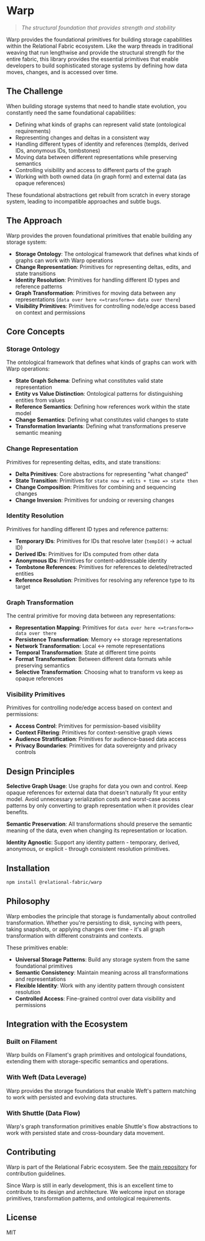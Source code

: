 # Warp

> *The structural foundation that provides strength and stability*

Warp provides the foundational primitives for building storage capabilities within the Relational Fabric ecosystem. Like the warp threads in traditional weaving that run lengthwise and provide the structural strength for the entire fabric, this library provides the essential primitives that enable developers to build sophisticated storage systems by defining how data moves, changes, and is accessed over time.

## The Challenge

When building storage systems that need to handle state evolution, you constantly need the same foundational capabilities:

- Defining what kinds of graphs can represent valid state (ontological requirements)
- Representing changes and deltas in a consistent way
- Handling different types of identity and references (tempIds, derived IDs, anonymous IDs, tombstones)
- Moving data between different representations while preserving semantics
- Controlling visibility and access to different parts of the graph
- Working with both owned data (in graph form) and external data (as opaque references)

These foundational abstractions get rebuilt from scratch in every storage system, leading to incompatible approaches and subtle bugs.

## The Approach

Warp provides the proven foundational primitives that enable building any storage system:

- **Storage Ontology**: The ontological framework that defines what kinds of graphs can work with Warp operations
- **Change Representation**: Primitives for representing deltas, edits, and state transitions
- **Identity Resolution**: Primitives for handling different ID types and reference patterns
- **Graph Transformation**: Primitives for moving data between any representations (`data over here <=transform=> data over there`)
- **Visibility Primitives**: Primitives for controlling node/edge access based on context and permissions

## Core Concepts

### Storage Ontology

The ontological framework that defines what kinds of graphs can work with Warp operations:

- **State Graph Schema**: Defining what constitutes valid state representation
- **Entity vs Value Distinction**: Ontological patterns for distinguishing entities from values
- **Reference Semantics**: Defining how references work within the state model
- **Change Semantics**: Defining what constitutes valid changes to state
- **Transformation Invariants**: Defining what transformations preserve semantic meaning

### Change Representation

Primitives for representing deltas, edits, and state transitions:

- **Delta Primitives**: Core abstractions for representing "what changed"
- **State Transition**: Primitives for `state now + edits + time => state then`
- **Change Composition**: Primitives for combining and sequencing changes
- **Change Inversion**: Primitives for undoing or reversing changes

### Identity Resolution

Primitives for handling different ID types and reference patterns:

- **Temporary IDs**: Primitives for IDs that resolve later (`tempId()` → actual ID)
- **Derived IDs**: Primitives for IDs computed from other data
- **Anonymous IDs**: Primitives for content-addressable identity
- **Tombstone References**: Primitives for references to deleted/retracted entities
- **Reference Resolution**: Primitives for resolving any reference type to its target

### Graph Transformation

The central primitive for moving data between any representations:

- **Representation Mapping**: Primitives for `data over here <=transform=> data over there`
- **Persistence Transformation**: Memory ↔ storage representations
- **Network Transformation**: Local ↔ remote representations  
- **Temporal Transformation**: State at different time points
- **Format Transformation**: Between different data formats while preserving semantics
- **Selective Transformation**: Choosing what to transform vs keep as opaque references

### Visibility Primitives

Primitives for controlling node/edge access based on context and permissions:

- **Access Control**: Primitives for permission-based visibility
- **Context Filtering**: Primitives for context-sensitive graph views
- **Audience Stratification**: Primitives for audience-based data access
- **Privacy Boundaries**: Primitives for data sovereignty and privacy controls

## Design Principles

**Selective Graph Usage**: Use graphs for data you own and control. Keep opaque references for external data that doesn't naturally fit your entity model. Avoid unnecessary serialization costs and worst-case access patterns by only converting to graph representation when it provides clear benefits.

**Semantic Preservation**: All transformations should preserve the semantic meaning of the data, even when changing its representation or location.

**Identity Agnostic**: Support any identity pattern - temporary, derived, anonymous, or explicit - through consistent resolution primitives.

## Installation

```bash
npm install @relational-fabric/warp
```

## Philosophy

Warp embodies the principle that storage is fundamentally about controlled transformation. Whether you're persisting to disk, syncing with peers, taking snapshots, or applying changes over time - it's all graph transformation with different constraints and contexts.

These primitives enable:
- **Universal Storage Patterns**: Build any storage system from the same foundational primitives
- **Semantic Consistency**: Maintain meaning across all transformations and representations
- **Flexible Identity**: Work with any identity pattern through consistent resolution
- **Controlled Access**: Fine-grained control over data visibility and permissions

## Integration with the Ecosystem

### Built on Filament

Warp builds on Filament's graph primitives and ontological foundations, extending them with storage-specific semantics and operations.

### With Weft (Data Leverage)

Warp provides the storage foundations that enable Weft's pattern matching to work with persisted and evolving data structures.

### With Shuttle (Data Flow)

Warp's graph transformation primitives enable Shuttle's flow abstractions to work with persisted state and cross-boundary data movement.

## Contributing

Warp is part of the Relational Fabric ecosystem. See the [main repository](../../) for contribution guidelines.

Since Warp is still in early development, this is an excellent time to contribute to its design and architecture. We welcome input on storage primitives, transformation patterns, and ontological requirements.

## License

MIT